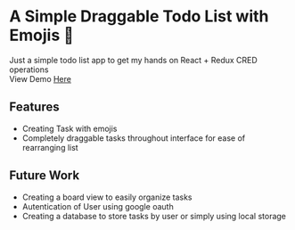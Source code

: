 # A Simple Draggable Todo List with Emojis :poop:
Just a simple todo list app to get my hands on React + Redux CRED operations
<br />
View Demo [Here](http://draggable-todo-list.netlify.app)

## Features
+ Creating Task with emojis
+ Completely draggable tasks throughout interface for ease of rearranging list

## Future Work
+ Creating a board view to easily organize tasks
+ Autentication of User using google oauth
+ Creating a database to store tasks by user or simply using local storage
